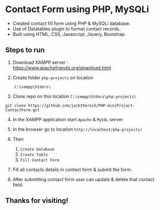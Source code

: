 # Contact Form using PHP, MySQLi

- Created contact fill form using PHP & MySQLi database.
- Use of Datatables plugin to format contact records.
- Built using HTML, CSS, Javascript, Jquery, Bootstrap.

## Steps to run
1) Download XAMPP server :
https://www.apachefriends.org/download.html

2) Create folder `php-projects` on location
```
    C:\xampp\htdocs\
```

3) Clone repo on this location `C:\xampp\htdocs\php-projects\`

```
git clone https://github.com/jacktherock/PHP-miniProject-ContactForm.git
```

4) In the XAMPP application start `Apache` & `MySQL` server

5) In the browser go to location `http://localhost/php-projects/`

6) Then
    1) `Create Database`
    2) `Create Table`
    3) `Fill Contact Form`

7) Fill all contacts details in contact form & submit the form.

8) After submitting contact form user can update & delete that contact field.

<!-- ## Collaborators -->
<!-- - [Pratik Chopane](https://github.com/prateiku) -->

## Thanks for visiting!